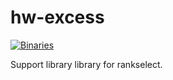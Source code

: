 # hw-excess
[![Binaries](https://github.com/haskell-works/hw-excess/actions/workflows/haskell.yml/badge.svg)](https://github.com/haskell-works/hw-excess/actions/workflows/haskell.yml)

Support library library for rankselect.

